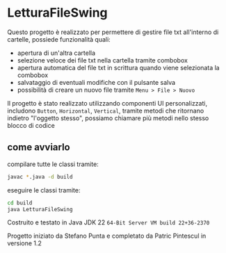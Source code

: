 # LetturaFileSwing

Questo progetto è realizzato per permettere di gestire file txt all'interno di cartelle, possiede funzionalità quali:

- apertura di un'altra cartella
- selezione veloce dei file txt nella cartella tramite combobox
- apertura automatica del file txt in scrittura quando viene selezionata la combobox
- salvataggio di eventuali modifiche con il pulsante salva
- possibilità di creare un nuovo file tramite `Menu > File > Nuovo`

Il progetto è stato realizzato utilizzando componenti UI personalizzati, includono `Button`, `Horizontal`, `Vertical`, tramite metodi che ritornano indietro "l'oggetto stesso", possiamo chiamare più metodi nello stesso blocco di codice

## come avviarlo

compilare tutte le classi tramite:

```bash
javac *.java -d build
```

eseguire le classi tramite:

```bash
cd build
java LetturaFileSwing
```

Costruito e testato in Java JDK 22 `64-Bit Server VM build 22+36-2370`

Progetto iniziato da Stefano Punta e completato da Patric Pintescul in versione 1.2
